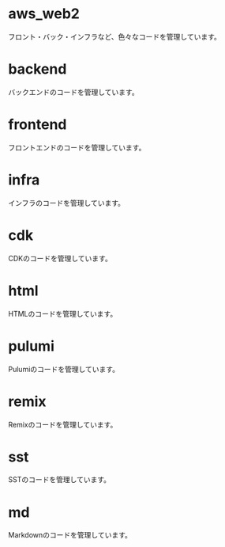 # aws_web2
フロント・バック・インフラなど、色々なコードを管理しています。

# backend
バックエンドのコードを管理しています。

# frontend
フロントエンドのコードを管理しています。

# infra
インフラのコードを管理しています。

# cdk
CDKのコードを管理しています。

# html
HTMLのコードを管理しています。

# pulumi
Pulumiのコードを管理しています。

# remix
Remixのコードを管理しています。

# sst
SSTのコードを管理しています。

# md
Markdownのコードを管理しています。
